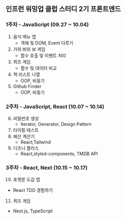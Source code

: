 ## 인프런 워밍업 클럽 스터디 2기 프론트엔드

### 1주차 - JavaScript (09.27 ~ 10.04)

1. 음식 메뉴 앱
   - 객체 및 DOM, Event 다루기
2. 가위 바위 보 게임
   - 함수 호출 및 이벤트 처리
3. 퀴즈 게임
   - 함수 및 데이터 비교
4. 책 리스트 나열
   - OOP, 비동기
5. Github Finder
   - OOP, 비동기

### 2주차 - JavaScript, React (10.07 ~ 10.14)

6. 비밀번호 생성
   - Iterator, Generator, Design Pattern
7. 타이핑 테스트
8. 예산 계산기
   - React,Tailwind
9. 디즈니 플러스
   - React,styled-components, TMDB API

### 3주차 - React, Next (10.15 ~ 10.17)

10. 포켓몬 도감 앱

- React TDD 경험하기

11. 퀴즈 게임

- Next.js, TypeScript
